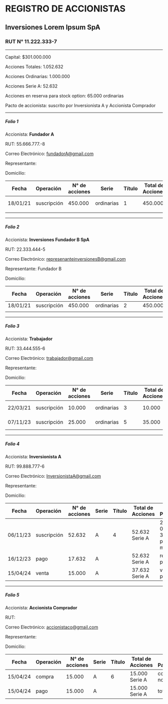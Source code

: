 # REGISTRO DE ACCIONISTAS

## Inversiones Lorem Ipsum SpA

### RUT N° 11.222.333-7

------

Capital: $301.000.000

Acciones Totales: 1.052.632

Acciones Ordinarias: 1.000.000 

Acciones Serie A: 52.632

Acciones en reserva para stock option: 65.000 ordinarias

Pacto de accionista: suscrito por Inversionista A y Accionista Comprador

------

##### Folio 1

Accionista: **Fundador A**

RUT: 55.666.777.-8

Correo Electrónico: fundadorA@gmail.com

Representante: 

Domicilio: 

| Fecha    | Operación   | N° de acciones | Serie      | Título | Total de Acciones | Fecha de Pago/Observaciones   |
| -------- | :---------- | -------------- | ---------- | ------ | ----------------- | ----------------------------- |
| 18/01/21 | suscripción | 450.000        | ordinarias | 1      | 450.000           | acto constitución (prendadas) |
|          |             |                |            |        |                   |                               |

------

##### Folio 2

Accionista: **Inversiones Fundador B SpA**

RUT: 22.333.444-5

Correo Electrónico: represenanteinversionesB@gmail.com

Representante: Fundador B

Domicilio: 

| Fecha    | Operación   | N° de acciones | Serie      | Título | Total de Acciones | Fecha de Pago/Observaciones |
| -------- | :---------- | -------------- | ---------- | ------ | ----------------- | --------------------------- |
| 18/01/21 | suscripción | 450.000        | ordinarias | 2      | 450.000           | acto constitución           |
|          |             |                |            |        |                   |                             |

------

##### Folio 3

Accionista: **Trabajador** 

RUT: 33.444.555-6

Correo Electrónico: trabajador@gmail.com

Representante: 

Domicilio:

| Fecha    | Operación   | N° de acciones | Serie      | Título | Total de Acciones | Fecha de Pago/Observaciones |
| -------- | :---------- | -------------- | ---------- | ------ | ----------------- | --------------------------- |
| 22/03/21 | suscripción | 10.000         | ordinarias | 3      | 10.000            | totalmente pagadas 22/03/21 |
| 07/11/23 | suscripción | 25.000         | ordinarias | 5      | 35.000            | totalmente pagadas 22/03/21 |

------

##### Folio 4

Accionista: **Inversionista A**

RUT: 99.888.777-6

Correo Electrónico: InversionistaA@gmail.com

Representante: 

Domicilio:

| Fecha    | Operación   | N° de acciones | Serie | Título | Total de Acciones | Fecha de Pago/Observaciones                                  |
| -------- | :---------- | -------------- | ----- | ------ | ----------------- | ------------------------------------------------------------ |
| 06/11/23 | suscripción | 52.632         | A     | 4      | 52.632 Serie A    | 20.000 pagadas el 06/11/23<br />32.632 a ser pagadas en 12 meses |
| 16/12/23 | pago        | 17.632         | A     |        | 52.632 Serie A    | restan por ser pagadas 15.000                                |
| 15/04/24 | venta       | 15.000         | A     |        | 37.632 Serie A    | venta de acciones no pagadas                                 |

------

##### Folio 5

Accionista: **Accionista Comprador**

RUT: 

Correo Electrónico: accionistaco@gmail.com

Representante: 

Domicilio:

| Fecha    | Operación | N° de acciones | Serie | Título | Total de Acciones | Fecha de Pago/Observaciones   |
| -------- | :-------- | -------------- | ----- | ------ | ----------------- | ----------------------------- |
| 15/04/24 | compra    | 15.000         | A     | 6      | 15.000 Serie A    | compra de acciones no pagadas |
| 15/04/24 | pago      | 15.000         | A     |        | 15.000 Serie A    | totalmente pagadas            |

